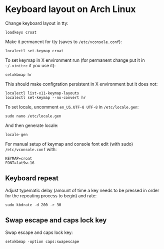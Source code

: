 # Keyboard layout on Arch Linux

Change keyboard layout in tty:
```
loadkeys croat
```

Make it permanent for tty (saves to `/etc/vconsole.conf`):
```
localectl set-keymap croat
```

To set keymap in X environment run (for permanent change put it in `~/.xinitrc` if you use it):
```
setxkbmap hr
```

This should make configration persistent in X environment but it does not:
```
localectl list-x11-keymap-layouts
localectl set-keymap --no-convert hr
```

To set locale, uncomment `en_US.UTF-8 UTF-8` in `/etc/locale.gen`:
```
sudo nano /etc/locale.gen
```

And then generate locale:
```
locale-gen
```

For manual setup of keymap and console font edit (with sudo) `/etc/vconsole.conf`  with:
```
KEYMAP=croat
FONT=lat9w-16
```

## Keyboard repeat

Adjust typematic delay (amount of time a key needs to be pressed in order for the repeating process to begin) and rate:
```
sudo kbdrate -d 200 -r 30
```

## Swap escape and caps lock key

Swap escape and caps lock key:
```
setxkbmap -option caps:swapescape
```
